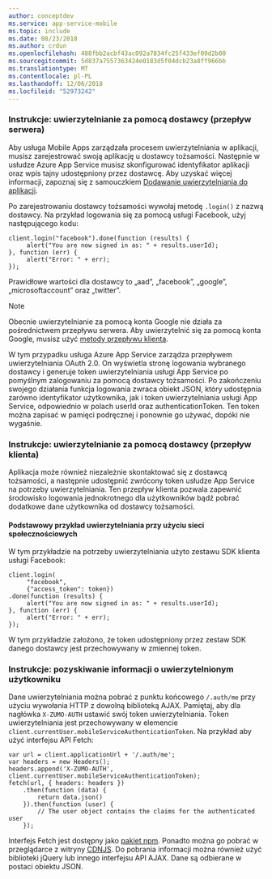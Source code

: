 ```yaml
---
author: conceptdev
ms.service: app-service-mobile
ms.topic: include
ms.date: 08/23/2018
ms.author: crdun
ms.openlocfilehash: 488fbb2acbf43ac092a7834fc25f433ef09d2b00
ms.sourcegitcommit: 5d837a7557363424e0183d5f04dcb23a8ff966bb
ms.translationtype: MT
ms.contentlocale: pl-PL
ms.lasthandoff: 12/06/2018
ms.locfileid: "52973242"
---
```

### <a name="server-auth"></a>Instrukcje: uwierzytelnianie za pomocą dostawcy (przepływ serwera)
Aby usługa Mobile Apps zarządzała procesem uwierzytelniania w aplikacji, musisz zarejestrować swoją aplikację u dostawcy tożsamości. Następnie w usłudze Azure App Service musisz skonfigurować identyfikator aplikacji oraz wpis tajny udostępniony przez dostawcę.
Aby uzyskać więcej informacji, zapoznaj się z samouczkiem [Dodawanie uwierzytelniania do aplikacji](../articles/app-service-mobile/app-service-mobile-cordova-get-started-users.md).

Po zarejestrowaniu dostawcy tożsamości wywołaj metodę `.login()` z nazwą dostawcy. Na przykład logowania się za pomocą usługi Facebook, użyj następującego kodu:

```
client.login("facebook").done(function (results) {
     alert("You are now signed in as: " + results.userId);
}, function (err) {
     alert("Error: " + err);
});
```

Prawidłowe wartości dla dostawcy to „aad”, „facebook”, „google”, „microsoftaccount” oraz „twitter”.

> [!NOTE]
> Obecnie uwierzytelnianie za pomocą konta Google nie działa za pośrednictwem przepływu serwera.  Aby uwierzytelnić się za pomocą konta Google, musisz użyć [metody przepływu klienta](#client-auth).

W tym przypadku usługa Azure App Service zarządza przepływem uwierzytelniania OAuth 2.0.  On wyświetla stronę logowania wybranego dostawcy i generuje token uwierzytelniania usługi App Service po pomyślnym zalogowaniu za pomocą dostawcy tożsamości. Po zakończeniu swojego działania funkcja logowania zwraca obiekt JSON, który udostępnia zarówno identyfikator użytkownika, jak i token uwierzytelniania usługi App Service, odpowiednio w polach userId oraz authenticationToken. Ten token można zapisać w pamięci podręcznej i ponownie go używać, dopóki nie wygaśnie.

### <a name="client-auth"></a>Instrukcje: uwierzytelnianie za pomocą dostawcy (przepływ klienta)

Aplikacja może również niezależnie skontaktować się z dostawcą tożsamości, a następnie udostępnić zwrócony token usłudze App Service na potrzeby uwierzytelniania. Ten przepływ klienta pozwala zapewnić środowisko logowania jednokrotnego dla użytkowników bądź pobrać dodatkowe dane użytkownika od dostawcy tożsamości.

#### <a name="social-authentication-basic-example"></a>Podstawowy przykład uwierzytelniania przy użyciu sieci społecznościowych

W tym przykładzie na potrzeby uwierzytelniania użyto zestawu SDK klienta usługi Facebook:

```
client.login(
     "facebook",
     {"access_token": token})
.done(function (results) {
     alert("You are now signed in as: " + results.userId);
}, function (err) {
     alert("Error: " + err);
});

```
W tym przykładzie założono, że token udostępniony przez zestaw SDK danego dostawcy jest przechowywany w zmiennej token.

### <a name="auth-getinfo"></a>Instrukcje: pozyskiwanie informacji o uwierzytelnionym użytkowniku

Dane uwierzytelniania można pobrać z punktu końcowego `/.auth/me` przy użyciu wywołania HTTP z dowolną biblioteką AJAX.  Pamiętaj, aby dla nagłówka `X-ZUMO-AUTH` ustawić swój token uwierzytelniania.  Token uwierzytelniania jest przechowywany w elemencie `client.currentUser.mobileServiceAuthenticationToken`.  Na przykład aby użyć interfejsu API Fetch:

```
var url = client.applicationUrl + '/.auth/me';
var headers = new Headers();
headers.append('X-ZUMO-AUTH', client.currentUser.mobileServiceAuthenticationToken);
fetch(url, { headers: headers })
    .then(function (data) {
        return data.json()
    }).then(function (user) {
        // The user object contains the claims for the authenticated user
    });
```

Interfejs Fetch jest dostępny jako [pakiet npm](https://www.npmjs.com/package/whatwg-fetch). Ponadto można go pobrać w przeglądarce z witryny [CDNJS](https://cdnjs.com/libraries/fetch). Do pobrania informacji można również użyć biblioteki jQuery lub innego interfejsu API AJAX.  Dane są odbierane w postaci obiektu JSON.
